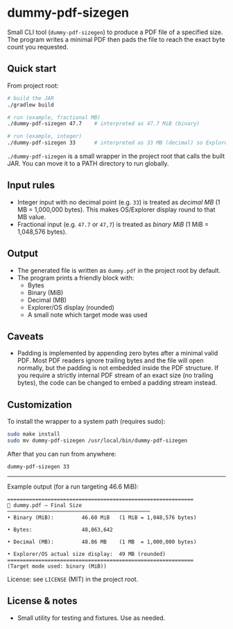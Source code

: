 # dummy-pdf-sizegen

Small CLI tool (`dummy-pdf-sizegen`) to produce a PDF file of a specified size. The program writes a minimal PDF then pads the file to reach the exact byte count you requested.

## Quick start

From project root:

```bash
# build the JAR
./gradlew build

# run (example, fractional MB)
./dummy-pdf-sizegen 47.7    # interpreted as 47.7 MiB (binary)

# run (example, integer)
./dummy-pdf-sizegen 33      # interpreted as 33 MB (decimal) so Explorer will show ~33 MB
```

`./dummy-pdf-sizegen` is a small wrapper in the project root that calls the built JAR. You can move it to a PATH directory to run globally.

## Input rules
- Integer input with no decimal point (e.g. `33`) is treated as *decimal MB* (1 MB = 1,000,000 bytes). This makes OS/Explorer display round to that MB value.
- Fractional input (e.g. `47.7` or `47,7`) is treated as *binary MiB* (1 MiB = 1,048,576 bytes).

## Output
- The generated file is written as `dummy.pdf` in the project root by default.
- The program prints a friendly block with:
  - Bytes
  - Binary (MiB)
  - Decimal (MB)
  - Explorer/OS display (rounded)
  - A small note which target mode was used

## Caveats
- Padding is implemented by appending zero bytes after a minimal valid PDF. Most PDF readers ignore trailing bytes and the file will open normally, but the padding is not embedded inside the PDF structure. If you require a strictly internal PDF stream of an exact size (no trailing bytes), the code can be changed to embed a padding stream instead.

## Customization
To install the wrapper to a system path (requires sudo):

```bash
sudo make install
sudo mv dummy-pdf-sizegen /usr/local/bin/dummy-pdf-sizegen
```

After that you can run from anywhere:

```bash
dummy-pdf-sizegen 33
```

---

Example output (for a run targeting 46.6 MiB):

```
============================================================
📄 dummy.pdf — Final Size
──────────────────────────────────────────────
• Binary (MiB):         46.60 MiB   (1 MiB = 1,048,576 bytes)

• Bytes:                48,863,642

• Decimal (MB):         48.86 MB    (1 MB  = 1,000,000 bytes)

• Explorer/OS actual size display:  49 MB (rounded)
============================================================
(Target mode used: binary (MiB))
```

License: see `LICENSE` (MIT) in the project root.

## License & notes
- Small utility for testing and fixtures. Use as needed.

